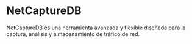 # NetCaptureDB
NetCaptureDB es una herramienta avanzada y flexible diseñada para la captura, análisis y almacenamiento de tráfico de red.
